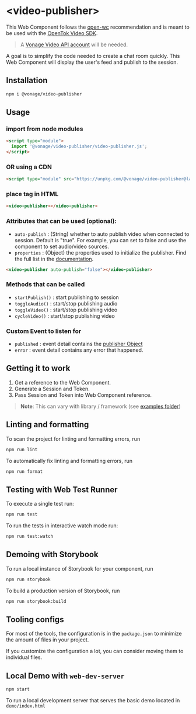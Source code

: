 # \<video-publisher>

This Web Component follows the [open-wc](https://github.com/open-wc/open-wc) recommendation and is meant to be used with the [OpenTok Video SDK](https://tokbox.com/developer/sdks/js/).

> A [Vonage Video API account](https://tokbox.com/account/user/signup) will be needed.

A goal is to simplify the code needed to create a chat room quickly. This Web Component will display the user's feed and publish to the session.

## Installation

```bash
npm i @vonage/video-publisher
```

## Usage

### import from node modules

```html
<script type="module">
  import '@vonage/video-publisher/video-publisher.js';
</script>
```

### OR using a CDN
```html
<script type="module" src="https://unpkg.com/@vonage/video-publisher@latest/video-publisher.js?module"></script>

```

### place tag in HTML

```html
<video-publisher></video-publisher>
```

### Attributes that can be used (optional):

- `auto-publish` : (String) whether to auto publish video when connected to session. Default is "true". For example, you can set to false and use the [<inputs-select>](https://github.com/opentok/web-components/tree/main/inputs-select) component to set audio/video sources.
- `properties` : (Object) the properties used to initialize the publisher. Find the full list in the [documentation](https://tokbox.com/developer/sdks/js/reference/OT.html#initPublisher).

```html
<video-publisher auto-publish="false"></video-publisher>
```

### Methods that can be called

- `startPublish()` : start publishing to session
- `toggleAudio()` : start/stop publishing audio
- `toggleVideo()` : start/stop publishing video
- `cycleVideo()` : start/stop publishing video

### Custom Event to listen for 

- `published` : event detail contains the [publisher Object](https://tokbox.com/developer/sdks/js/reference/Publisher.html)
- `error` : event detail contains any error that happened.

## Getting it to work

1. Get a reference to the Web Component.
2. Generate a Session and Token.
3. Pass Session and Token into Web Component reference.

>**Note**: This can vary with library / framework (see [examples folder](../examples))

## Linting and formatting

To scan the project for linting and formatting errors, run

```bash
npm run lint
```

To automatically fix linting and formatting errors, run

```bash
npm run format
```

## Testing with Web Test Runner

To execute a single test run:

```bash
npm run test
```

To run the tests in interactive watch mode run:

```bash
npm run test:watch
```

## Demoing with Storybook

To run a local instance of Storybook for your component, run

```bash
npm run storybook
```

To build a production version of Storybook, run

```bash
npm run storybook:build
```


## Tooling configs

For most of the tools, the configuration is in the `package.json` to minimize the amount of files in your project.

If you customize the configuration a lot, you can consider moving them to individual files.

## Local Demo with `web-dev-server`

```bash
npm start
```

To run a local development server that serves the basic demo located in `demo/index.html`
